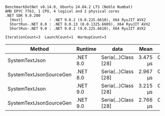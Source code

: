 ```

BenchmarkDotNet v0.14.0, Ubuntu 24.04.2 LTS (Noble Numbat)
AMD EPYC 7763, 1 CPU, 4 logical and 2 physical cores
.NET SDK 9.0.200
  [Host]            : .NET 9.0.2 (9.0.225.6610), X64 RyuJIT AVX2
  ShortRun-.NET 8.0 : .NET 8.0.13 (8.0.1325.6609), X64 RyuJIT AVX2
  ShortRun-.NET 9.0 : .NET 9.0.2 (9.0.225.6610), X64 RyuJIT AVX2

IterationCount=3  LaunchCount=1  WarmupCount=3  

```
| Method                  | Runtime  | data                 | Mean     | Error     | StdDev    | Min      | Max      | Gen0   | Allocated |
|------------------------ |--------- |--------------------- |---------:|----------:|----------:|---------:|---------:|-------:|----------:|
| SystemTextJson          | .NET 8.0 | Seria(...)Class [28] | 3.475 μs | 0.1765 μs | 0.0097 μs | 3.467 μs | 3.486 μs | 0.1259 |   2.07 KB |
| SystemTextJsonSourceGen | .NET 8.0 | Seria(...)Class [28] | 2.967 μs | 0.3247 μs | 0.0178 μs | 2.957 μs | 2.988 μs | 0.1335 |    2.2 KB |
| SystemTextJson          | .NET 9.0 | Seria(...)Class [28] | 3.215 μs | 0.1009 μs | 0.0055 μs | 3.211 μs | 3.221 μs | 0.1221 |   2.07 KB |
| SystemTextJsonSourceGen | .NET 9.0 | Seria(...)Class [28] | 2.766 μs | 0.1653 μs | 0.0091 μs | 2.759 μs | 2.776 μs | 0.1335 |    2.2 KB |
